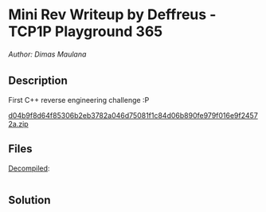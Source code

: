 # Mini Rev Writeup by Deffreus - TCP1P Playground 365

###### Author: Dimas Maulana

## Description

First C++ reverse engineering challenge :P

[d04b9f8d64f85306b2eb3782a046d75081f1c84d06b890fe979f016e9f24572a.zip](https://playground.tcp1p.team/assets/def851ccf8ca7e16450e03242b3fd4a57dce21ab38de0bc3e6b5bf6e5338de71/d04b9f8d64f85306b2eb3782a046d75081f1c84d06b890fe979f016e9f24572a.zip)

## Files

[Decompiled](https://dogbolt.org/?id=2928ba11-d5c4-42e6-826d-346406d0c34f):

```

```

## Solution
